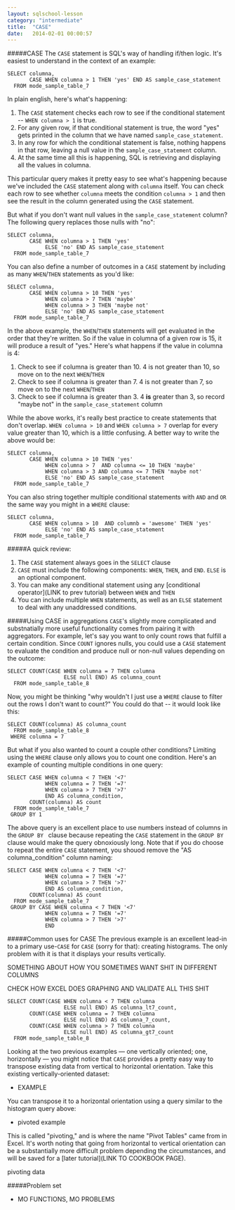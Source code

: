 ```yaml
---
layout: sqlschool-lesson
category: "intermediate"
title:  "CASE"
date:   2014-02-01 00:00:57
---
```


#####CASE
The `CASE` statement is SQL's way of handling if/then logic. It's easiest to understand in the context of an example:

    SELECT columna,
           CASE WHEN columna > 1 THEN 'yes' END AS sample_case_statement
      FROM mode_sample_table_7

In plain english, here's what's happening:

1. The `CASE` statement checks each row to see if the conditional statement -- `WHEN columna > 1` is true.
2. For any given row, if that conditional statement is true, the word "yes" gets printed in the column that we have named `sample_case_statement`.
3. In any row for which the conditional statement is false, nothing happens in that row, leaving a null value in the `sample_case_statement` column.
4. At the same time all this is happening, SQL is retrieving and displaying all the values in columna.

This particular query makes it pretty easy to see what's happening because we've included the `CASE` statement along with `columna` itself. You can check each row to see whether `columna` meets the condition `columna > 1` and then see the result in the column generated using the `CASE` statement.

But what if you don't want null values in the `sample_case_statement` column? The following query replaces those nulls with "no":

    SELECT columna,
           CASE WHEN columna > 1 THEN 'yes' 
                ELSE 'no' END AS sample_case_statement
      FROM mode_sample_table_7

You can also define a number of outcomes in a `CASE` statement by including as many `WHEN`/`THEN` statements as you'd like:

    SELECT columna,
           CASE WHEN columna > 10 THEN 'yes'
                WHEN columna > 7 THEN 'maybe'
                WHEN columna > 3 THEN 'maybe not'
                ELSE 'no' END AS sample_case_statement
      FROM mode_sample_table_7

In the above example, the `WHEN`/`THEN` statements will get evaluated in the order that they're written. So if the value in columna of a given row is 15, it will produce a result of "yes." Here's what happens if the value in columna is 4:

1. Check to see if columna is greater than 10. 4 is not greater than 10, so move on to the next `WHEN`/`THEN`
2. Check to see if columna is greater than 7. 4 is not greater than 7, so move on to the next `WHEN`/`THEN`
3. Check to see if columna is greater than 3. 4 **is** greater than 3, so record "maybe not" in the `sample_case_statement` column

While the above works, it's really best practice to create statements that don't overlap. `WHEN columna > 10` and `WHEN columna > 7` overlap for every value greater than 10, which is a little confusing. A better way to write the above would be:

    SELECT columna,
           CASE WHEN columna > 10 THEN 'yes'
                WHEN columna > 7  AND columna <= 10 THEN 'maybe'
                WHEN columna > 3 AND columna <= 7 THEN 'maybe not'
                ELSE 'no' END AS sample_case_statement
      FROM mode_sample_table_7

You can also string together multiple conditional statements with `AND` and `OR` the same way you might in a `WHERE` clause:

    SELECT columna,
           CASE WHEN columna > 10  AND columnb = 'awesome' THEN 'yes'
                ELSE 'no' END AS sample_case_statement
      FROM mode_sample_table_7

#####A quick review:

1. The `CASE` statement always goes in the `SELECT` clause
2. `CASE` must include the following components: `WHEN`, `THEN`, and `END`. `ELSE` is an optional component.
3. You can make any conditional statement using any [conditional operator](LINK to prev tutorial) between `WHEN` and `THEN`
4. You can include multiple `WHEN` statements, as well as an `ELSE` statement to deal with any unaddressed conditions.

#####Using CASE in aggregations
`CASE`'s slightly more complicated and substnatially more useful functionality comes from pairing it with aggregators. For example, let's say you want to only count rows that fulfill a certain condition. Since `COUNT` ignores nulls, you could use a `CASE` statement to evaluate the condition and produce null or non-null values depending on the outcome:

    SELECT COUNT(CASE WHEN columna = 7 THEN columna
                      ELSE null END) AS columna_count
      FROM mode_sample_table_8

Now, you might be thinking "why wouldn't I just use a `WHERE` clause to filter out the rows I don't want to count?" You could do that -- it would look like this:

    SELECT COUNT(columna) AS columna_count
      FROM mode_sample_table_8
     WHERE columna = 7

But what if you also wanted to count a couple other conditions? Limiting using the `WHERE` clause only allows you to count one condition. Here's an example of counting multiple conditions in one query:

    SELECT CASE WHEN columna < 7 THEN '<7'
                WHEN columna = 7 THEN '=7'
                WHEN columna > 7 THEN '>7'
                END AS columna_condition,
           COUNT(columna) AS count
      FROM mode_sample_table_7
     GROUP BY 1

The above query is an excellent place to use numbers instead of columns in the `GROUP BY ` clause because repeating the `CASE` statement in the `GROUP BY` clause would make the query obnoxiously long. Note that if you do choose to repeat the entire `CASE` statement, you shouod remove the "AS columna_condition" column naming:

    SELECT CASE WHEN columna < 7 THEN '<7'
                WHEN columna = 7 THEN '=7'
                WHEN columna > 7 THEN '>7'
                END AS columna_condition,
           COUNT(columna) AS count
      FROM mode_sample_table_7
     GROUP BY CASE WHEN columna < 7 THEN '<7'
                WHEN columna = 7 THEN '=7'
                WHEN columna > 7 THEN '>7'
                END

#####Common uses for CASE
The previous example is an excellent lead-in to a primary use-`CASE` for `CASE` (sorry for that): creating histograms. The only problem with it is that it displays your results vertically.

SOMETHING ABOUT HOW YOU SOMETIMES WANT SHIT IN DIFFERENT COLUMNS

CHECK HOW EXCEL DOES GRAPHING AND VALIDATE ALL THIS SHIT

    SELECT COUNT(CASE WHEN columna < 7 THEN columna
                      ELSE null END) AS columna_lt7_count,
           COUNT(CASE WHEN columna = 7 THEN columna
                      ELSE null END) AS columna_7_count,
           COUNT(CASE WHEN columna > 7 THEN columna
                      ELSE null END) AS columna_gt7_count
      FROM mode_sample_table_8

Looking at the two previous examples &mdash; one vertically oriented; one, horizontally &mdash; you might notice that `CASE` provides a pretty easy way to transpose existing data from vertical to horizontal orientation. Take this existing vertically-oriented dataset:

* EXAMPLE

You can transpose it to a horizontal orientation using a query similar to the histogram query above:

* pivoted example

This is called "pivoting," and is where the name "Pivot Tables" came from in Excel. It's worth noting that going from horizontal to vertical orientation can be a substantially more difficult problem depending the circumstances, and will be saved for a [later tutorial](LINK TO COOKBOOK PAGE).

pivoting data

#####Problem set

* MO FUNCTIONS, MO PROBLEMS